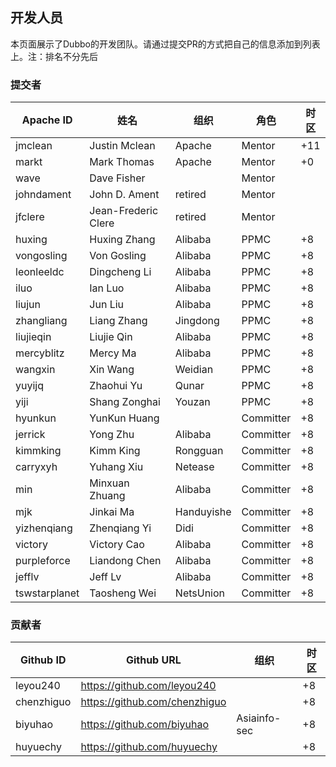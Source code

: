 ## 开发人员

本页面展示了Dubbo的开发团队。请通过提交PR的方式把自己的信息添加到列表上。注：排名不分先后

### 提交者

| Apache ID  | 姓名                | 组织       | 角色      | 时区 |
| ---------- | ------------------- | ------------ | --------- | -------- |
| jmclean    | Justin Mclean       | Apache       | Mentor    | +11      |
| markt      | Mark Thomas         | Apache       | Mentor    | +0       |
| wave       | Dave Fisher         |              | Mentor    |          |
| johndament | John D. Ament       | retired      | Mentor    |          |
| jfclere    | Jean-Frederic Clere | retired      | Mentor    |          |
| huxing     | Huxing Zhang        | Alibaba      | PPMC      | +8       |
| vongosling | Von Gosling         | Alibaba      | PPMC      | +8       |
| leonleeldc | Dingcheng Li        | Alibaba      | PPMC      | +8       |
| iluo       | Ian Luo             | Alibaba      | PPMC      | +8       |
| liujun     | Jun Liu             | Alibaba      | PPMC      | +8       |
| zhangliang | Liang Zhang         | Jingdong     | PPMC      | +8       |
| liujieqin  | Liujie Qin          | Alibaba      | PPMC      | +8       |
| mercyblitz | Mercy Ma            | Alibaba      | PPMC      | +8       |
| wangxin    | Xin Wang            | Weidian      | PPMC      | +8       |
| yuyijq     | Zhaohui Yu          | Qunar        | PPMC      | +8       |
| yiji       | Shang Zonghai       | Youzan       | PPMC      | +8       |
| hyunkun    | YunKun Huang        |              | Committer | +8       |
| jerrick    | Yong Zhu            | Alibaba      | Committer | +8       |
| kimmking   | Kimm King           | Rongguan     | Committer | +8       |
| carryxyh   | Yuhang Xiu          | Netease      | Committer | +8       |
| min        | Minxuan Zhuang      | Alibaba      | Committer | +8       |
| mjk        | Jinkai Ma           | Handuyishe   | Committer | +8       |
| yizhenqiang | Zhenqiang Yi       | Didi         | Committer | +8       |
| victory    | Victory Cao         | Alibaba      | Committer | +8       |
| purpleforce | Liandong Chen      | Alibaba      | Committer | +8       |
| jefflv     | 	Jeff Lv            | Alibaba   |    Committer | +8       |
| tswstarplanet     | 	Taosheng Wei            | NetsUnion   |    Committer | +8       |

### 贡献者

| Github ID  | Github URL                      | 组织         | 时区 |
| ---------- | ------------------------------- | ------------ | ---- |
| leyou240   | <https://github.com/leyou240>   |              | +8   |
| chenzhiguo | <https://github.com/chenzhiguo> |              | +8   |
| biyuhao    | <https://github.com/biyuhao>    | Asiainfo-sec | +8   |
| huyuechy   | <https://github.com/huyuechy>   |              | +8   |

